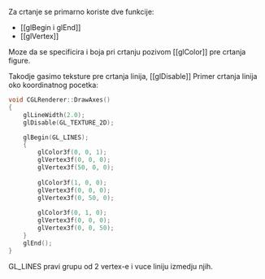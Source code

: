 Za crtanje se primarno koriste dve funkcije:

- [[glBegin i glEnd]]
- [[glVertex]]

Moze da se specificira i boja pri crtanju pozivom [[glColor]] pre crtanja figure.

Takodje gasimo teksture pre crtanja linija, [[glDisable]]
Primer crtanja linija oko koordinatnog pocetka:
```c++
void CGLRenderer::DrawAxes() 
{ 
	glLineWidth(2.0); 
	glDisable(GL_TEXTURE_2D); 

	glBegin(GL_LINES);
	{
		glColor3f(0, 0, 1); 
		glVertex3f(0, 0, 0); 
		glVertex3f(50, 0, 0); 
		
		glColor3f(1, 0, 0); 
		glVertex3f(0, 0, 0); 
		glVertex3f(0, 50, 0); 
		
		glColor3f(0, 1, 0); 
		glVertex3f(0, 0, 0); 
		glVertex3f(0, 0, 50); 
	}
	glEnd(); 
}
```

GL_LINES pravi grupu od 2 vertex-e i vuce liniju izmedju njih. 